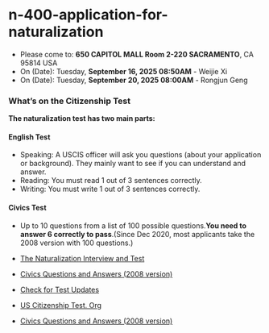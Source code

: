 # n-400-application-for-naturalization

- Please come to: **650 CAPITOL MALL Room 2-220 SACRAMENTO**, CA 95814 USA
- On (Date): Tuesday, **September 16, 2025 08:50AM** - Weijie Xi
- On (Date): Tuesday, **September 20, 2025 08:00AM** - Rongjun Geng

### What’s on the Citizenship Test
**The naturalization test has two main parts:**

#### English Test
- Speaking: A USCIS officer will ask you questions (about your application or background). They mainly want to see if you can understand and answer.
- Reading: You must read 1 out of 3 sentences correctly.
- Writing: You must write 1 out of 3 sentences correctly.

#### Civics Test
- Up to 10 questions from a list of 100 possible questions.**You need to answer 6 correctly to pass**.(Since Dec 2020, most applicants take the 2008 version with 100 questions.)

- [The Naturalization Interview and Test](https://www.uscis.gov/citizenship/learn-about-citizenship/the-naturalization-interview-and-test)
- [Civics Questions and Answers (2008 version)](https://drive.google.com/file/d/1IRPoUB8JW4iD5lV67tnea38VBu6es0bi/view?usp=sharing)
- [Check for Test Updates](https://www.uscis.gov/citizenship/find-study-materials-and-resources/check-for-test-updates)
- [US Citizenship Test. Org](https://www.youtube.com/@USCitizenshipTestOrg/featured)
- [Civics Questions and Answers (2008 version)](https://docs.google.com/document/d/1c52w5onyuNbGBmYcZ53A5QfBPYVaHFc9BRLa77abKgI/edit?tab=t.42n3ijqe1tyy)

